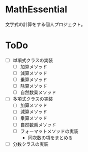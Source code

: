 # MathEssential
文字式の計算をする個人プロジェクト。


# ToDo
- [ ] 単項式クラスの実装
   -  [ ] 加算メソッド
   -  [ ] 減算メソッド
   -  [ ] 乗算メソッド
   -  [ ] 除算メソッド
   -  [ ] 自然数乗メソッド
- [ ] 多項式クラスの実装
   -  [ ] 加算メソッド
   -  [ ] 減算メソッド
   -  [ ] 乗算メソッド
   -  [ ] 自然数乗メソッド
   -  [ ] フォーマットメソッドの実装
      - 同次数の項をまとめる
- [ ] 分数クラスの実装 
